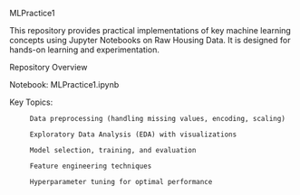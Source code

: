 MLPractice1


This repository provides practical implementations of key machine learning concepts using Jupyter Notebooks on Raw Housing Data. It is designed for hands-on learning and experimentation.

Repository Overview


Notebook: MLPractice1.ipynb


Key Topics:

         Data preprocessing (handling missing values, encoding, scaling)

         Exploratory Data Analysis (EDA) with visualizations

         Model selection, training, and evaluation

         Feature engineering techniques

         Hyperparameter tuning for optimal performance
